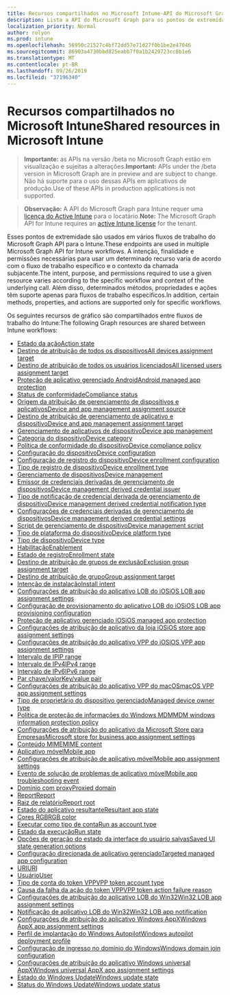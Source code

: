 ```yaml
---
title: Recursos compartilhados no Microsoft Intune-API do Microsoft Graph
description: Lista a API do Microsoft Graph para os pontos de extremidade do Intune (REST) que dão suporte a vários fluxos de trabalho para uma organização de locatário.
localization_priority: Normal
author: rolyon
ms.prod: intune
ms.openlocfilehash: 56950c21527c4bf72dd57e71d27f0b1be2e47046
ms.sourcegitcommit: 86903a4730bbd825eabb7f0a1b2429723cc8b1e6
ms.translationtype: MT
ms.contentlocale: pt-BR
ms.lasthandoff: 09/26/2019
ms.locfileid: "37196340"
---
```

# <a name="shared-resources-in-microsoft-intune"></a><span data-ttu-id="17ecd-103">Recursos compartilhados no Microsoft Intune</span><span class="sxs-lookup"><span data-stu-id="17ecd-103">Shared resources in Microsoft Intune</span></span>

> <span data-ttu-id="17ecd-104">**Importante:** as APIs na versão /beta no Microsoft Graph estão em visualização e sujeitas a alterações.</span><span class="sxs-lookup"><span data-stu-id="17ecd-104">**Important:** APIs under the /beta version in Microsoft Graph are in preview and are subject to change.</span></span> <span data-ttu-id="17ecd-105">Não há suporte para o uso dessas APIs em aplicativos de produção.</span><span class="sxs-lookup"><span data-stu-id="17ecd-105">Use of these APIs in production applications is not supported.</span></span>

> <span data-ttu-id="17ecd-106">**Observação:** A API do Microsoft Graph para Intune requer uma [licença do Active Intune](https://go.microsoft.com/fwlink/?linkid=839381) para o locatário.</span><span class="sxs-lookup"><span data-stu-id="17ecd-106">**Note:** The Microsoft Graph API for Intune requires an [active Intune license](https://go.microsoft.com/fwlink/?linkid=839381) for the tenant.</span></span>

<span data-ttu-id="17ecd-107">Esses pontos de extremidade são usados em vários fluxos de trabalho do Microsoft Graph API para o Intune.</span><span class="sxs-lookup"><span data-stu-id="17ecd-107">These endpoints are used in multiple Microsoft Graph API for Intune workflows.</span></span>  <span data-ttu-id="17ecd-108">A intenção, finalidade e permissões necessárias para usar um determinado recurso varia de acordo com o fluxo de trabalho específico e o contexto da chamada subjacente.</span><span class="sxs-lookup"><span data-stu-id="17ecd-108">The intent, purpose, and permissions required to use a given resource varies according to the specific workflow and context of the underlying call.</span></span>  <span data-ttu-id="17ecd-109">Além disso, determinados métodos, propriedades e ações têm suporte apenas para fluxos de trabalho específicos.</span><span class="sxs-lookup"><span data-stu-id="17ecd-109">In addition, certain methods, properties, and actions are supported only for specific workflows.</span></span>

<span data-ttu-id="17ecd-110">Os seguintes recursos de gráfico são compartilhados entre fluxos de trabalho do Intune:</span><span class="sxs-lookup"><span data-stu-id="17ecd-110">The following Graph resources are shared between Intune workflows:</span></span>

- [<span data-ttu-id="17ecd-111">Estado da ação</span><span class="sxs-lookup"><span data-stu-id="17ecd-111">Action state</span></span>](intune-shared-actionstate.md)
- [<span data-ttu-id="17ecd-112">Destino de atribuição de todos os dispositivos</span><span class="sxs-lookup"><span data-stu-id="17ecd-112">All devices assignment target</span></span>](intune-shared-alldevicesassignmenttarget.md)
- [<span data-ttu-id="17ecd-113">Destino de atribuição de todos os usuários licenciados</span><span class="sxs-lookup"><span data-stu-id="17ecd-113">All licensed users assignment target</span></span>](intune-shared-alllicensedusersassignmenttarget.md)
- [<span data-ttu-id="17ecd-114">Proteção de aplicativo gerenciado Android</span><span class="sxs-lookup"><span data-stu-id="17ecd-114">Android managed app protection</span></span>](intune-shared-androidmanagedappprotection.md)
- [<span data-ttu-id="17ecd-115">Status de conformidade</span><span class="sxs-lookup"><span data-stu-id="17ecd-115">Compliance status</span></span>](intune-shared-compliancestatus.md)
- [<span data-ttu-id="17ecd-116">Origem da atribuição de gerenciamento de dispositivos e aplicativos</span><span class="sxs-lookup"><span data-stu-id="17ecd-116">Device and app management assignment source</span></span>](intune-shared-deviceandappmanagementassignmentsource.md)
- [<span data-ttu-id="17ecd-117">Destino de atribuição de gerenciamento de aplicativo e dispositivo</span><span class="sxs-lookup"><span data-stu-id="17ecd-117">Device and app management assignment target</span></span>](intune-shared-deviceandappmanagementassignmenttarget.md)
- [<span data-ttu-id="17ecd-118">Gerenciamento de aplicativos de dispositivo</span><span class="sxs-lookup"><span data-stu-id="17ecd-118">Device app management</span></span>](intune-shared-deviceappmanagement.md)
- [<span data-ttu-id="17ecd-119">Categoria do dispositivo</span><span class="sxs-lookup"><span data-stu-id="17ecd-119">Device category</span></span>](intune-shared-devicecategory.md)
- [<span data-ttu-id="17ecd-120">Política de conformidade do dispositivo</span><span class="sxs-lookup"><span data-stu-id="17ecd-120">Device compliance policy</span></span>](intune-shared-devicecompliancepolicy.md)
- [<span data-ttu-id="17ecd-121">Configuração do dispositivo</span><span class="sxs-lookup"><span data-stu-id="17ecd-121">Device configuration</span></span>](intune-shared-deviceconfiguration.md)
- [<span data-ttu-id="17ecd-122">Configuração de registro do dispositivo</span><span class="sxs-lookup"><span data-stu-id="17ecd-122">Device enrollment configuration</span></span>](intune-shared-deviceenrollmentconfiguration.md)
- [<span data-ttu-id="17ecd-123">Tipo de registro de dispositivo</span><span class="sxs-lookup"><span data-stu-id="17ecd-123">Device enrollment type</span></span>](intune-shared-deviceenrollmenttype.md)
- [<span data-ttu-id="17ecd-124">Gerenciamento de dispositivos</span><span class="sxs-lookup"><span data-stu-id="17ecd-124">Device management</span></span>](intune-shared-devicemanagement.md)
- [<span data-ttu-id="17ecd-125">Emissor de credenciais derivadas de gerenciamento de dispositivos</span><span class="sxs-lookup"><span data-stu-id="17ecd-125">Device management derived credential issuer</span></span>](intune-shared-devicemanagementderivedcredentialissuer.md)
- [<span data-ttu-id="17ecd-126">Tipo de notificação de credencial derivada de gerenciamento de dispositivo</span><span class="sxs-lookup"><span data-stu-id="17ecd-126">Device management derived credential notification type</span></span>](intune-shared-devicemanagementderivedcredentialnotificationtype.md)
- [<span data-ttu-id="17ecd-127">Configurações de credenciais derivadas de gerenciamento de dispositivos</span><span class="sxs-lookup"><span data-stu-id="17ecd-127">Device management derived credential settings</span></span>](intune-shared-devicemanagementderivedcredentialsettings.md)
- [<span data-ttu-id="17ecd-128">Script de gerenciamento de dispositivo</span><span class="sxs-lookup"><span data-stu-id="17ecd-128">Device management script</span></span>](intune-shared-devicemanagementscript.md)
- [<span data-ttu-id="17ecd-129">Tipo de plataforma do dispositivo</span><span class="sxs-lookup"><span data-stu-id="17ecd-129">Device platform type</span></span>](intune-shared-deviceplatformtype.md)
- [<span data-ttu-id="17ecd-130">Tipo de dispositivo</span><span class="sxs-lookup"><span data-stu-id="17ecd-130">Device type</span></span>](intune-shared-devicetype.md)
- [<span data-ttu-id="17ecd-131">Habilitação</span><span class="sxs-lookup"><span data-stu-id="17ecd-131">Enablement</span></span>](intune-shared-enablement.md)
- [<span data-ttu-id="17ecd-132">Estado de registro</span><span class="sxs-lookup"><span data-stu-id="17ecd-132">Enrollment state</span></span>](intune-shared-enrollmentstate.md)
- [<span data-ttu-id="17ecd-133">Destino de atribuição de grupos de exclusão</span><span class="sxs-lookup"><span data-stu-id="17ecd-133">Exclusion group assignment target</span></span>](intune-shared-exclusiongroupassignmenttarget.md)
- [<span data-ttu-id="17ecd-134">Destino de atribuição de grupo</span><span class="sxs-lookup"><span data-stu-id="17ecd-134">Group assignment target</span></span>](intune-shared-groupassignmenttarget.md)
- [<span data-ttu-id="17ecd-135">Intenção de instalação</span><span class="sxs-lookup"><span data-stu-id="17ecd-135">Install intent</span></span>](intune-shared-installintent.md)
- [<span data-ttu-id="17ecd-136">Configurações de atribuição do aplicativo LOB do iOS</span><span class="sxs-lookup"><span data-stu-id="17ecd-136">iOS LOB app assignment settings</span></span>](intune-shared-ioslobappassignmentsettings.md)
- [<span data-ttu-id="17ecd-137">Configuração de provisionamento do aplicativo LOB do iOS</span><span class="sxs-lookup"><span data-stu-id="17ecd-137">iOS LOB app provisioning configuration</span></span>](intune-shared-ioslobappprovisioningconfiguration.md)
- [<span data-ttu-id="17ecd-138">Proteção de aplicativo gerenciado iOS</span><span class="sxs-lookup"><span data-stu-id="17ecd-138">iOS managed app protection</span></span>](intune-shared-iosmanagedappprotection.md)
- [<span data-ttu-id="17ecd-139">Configurações de atribuição de aplicativo da loja iOS</span><span class="sxs-lookup"><span data-stu-id="17ecd-139">iOS store app assignment settings</span></span>](intune-shared-iosstoreappassignmentsettings.md)
- [<span data-ttu-id="17ecd-140">Configurações de atribuição do aplicativo VPP do iOS</span><span class="sxs-lookup"><span data-stu-id="17ecd-140">iOS VPP app assignment settings</span></span>](intune-shared-iosvppappassignmentsettings.md)
- [<span data-ttu-id="17ecd-141">Intervalo de IP</span><span class="sxs-lookup"><span data-stu-id="17ecd-141">IP range</span></span>](intune-shared-iprange.md)
- [<span data-ttu-id="17ecd-142">Intervalo de IPv4</span><span class="sxs-lookup"><span data-stu-id="17ecd-142">IPv4 range</span></span>](intune-shared-ipv4range.md)
- [<span data-ttu-id="17ecd-143">Intervalo de IPv6</span><span class="sxs-lookup"><span data-stu-id="17ecd-143">IPv6 range</span></span>](intune-shared-ipv6range.md)
- [<span data-ttu-id="17ecd-144">Par chave/valor</span><span class="sxs-lookup"><span data-stu-id="17ecd-144">Key/value pair</span></span>](intune-shared-keyvaluepair.md)
- [<span data-ttu-id="17ecd-145">Configurações de atribuição do aplicativo VPP do macOS</span><span class="sxs-lookup"><span data-stu-id="17ecd-145">macOS VPP app assignment settings</span></span>](intune-shared-macosvppappassignmentsettings.md)
- [<span data-ttu-id="17ecd-146">Tipo de proprietário do dispositivo gerenciado</span><span class="sxs-lookup"><span data-stu-id="17ecd-146">Managed device owner type</span></span>](intune-shared-manageddeviceownertype.md)
- [<span data-ttu-id="17ecd-147">Política de proteção de informações do Windows MDM</span><span class="sxs-lookup"><span data-stu-id="17ecd-147">MDM windows information protection policy</span></span>](intune-shared-mdmwindowsinformationprotectionpolicy.md)
- [<span data-ttu-id="17ecd-148">Configurações de atribuição do aplicativo da Microsoft Store para Empresas</span><span class="sxs-lookup"><span data-stu-id="17ecd-148">Microsoft store for business app assignment settings</span></span>](intune-shared-microsoftstoreforbusinessappassignmentsettings.md)
- [<span data-ttu-id="17ecd-149">Conteúdo MIME</span><span class="sxs-lookup"><span data-stu-id="17ecd-149">MIME content</span></span>](intune-shared-mimecontent.md)
- [<span data-ttu-id="17ecd-150">Aplicativo móvel</span><span class="sxs-lookup"><span data-stu-id="17ecd-150">Mobile app</span></span>](intune-shared-mobileapp.md)
- [<span data-ttu-id="17ecd-151">Configurações de atribuição de aplicativo móvel</span><span class="sxs-lookup"><span data-stu-id="17ecd-151">Mobile app assignment settings</span></span>](intune-shared-mobileappassignmentsettings.md)
- [<span data-ttu-id="17ecd-152">Evento de solução de problemas de aplicativo móvel</span><span class="sxs-lookup"><span data-stu-id="17ecd-152">Mobile app troubleshooting event</span></span>](intune-shared-mobileapptroubleshootingevent.md)
- [<span data-ttu-id="17ecd-153">Domínio com proxy</span><span class="sxs-lookup"><span data-stu-id="17ecd-153">Proxied domain</span></span>](intune-shared-proxieddomain.md)
- [<span data-ttu-id="17ecd-154">Report</span><span class="sxs-lookup"><span data-stu-id="17ecd-154">Report</span></span>](intune-shared-report.md)
- [<span data-ttu-id="17ecd-155">Raiz de relatório</span><span class="sxs-lookup"><span data-stu-id="17ecd-155">Report root</span></span>](intune-shared-reportroot.md)
- [<span data-ttu-id="17ecd-156">Estado do aplicativo resultante</span><span class="sxs-lookup"><span data-stu-id="17ecd-156">Resultant app state</span></span>](intune-shared-resultantappstate.md)
- [<span data-ttu-id="17ecd-157">Cores RGB</span><span class="sxs-lookup"><span data-stu-id="17ecd-157">RGB color</span></span>](intune-shared-rgbcolor.md)
- [<span data-ttu-id="17ecd-158">Executar como tipo de conta</span><span class="sxs-lookup"><span data-stu-id="17ecd-158">Run as account type</span></span>](intune-shared-runasaccounttype.md)
- [<span data-ttu-id="17ecd-159">Estado da execução</span><span class="sxs-lookup"><span data-stu-id="17ecd-159">Run state</span></span>](intune-shared-runstate.md)
- [<span data-ttu-id="17ecd-160">Opções de geração do estado da interface do usuário salvas</span><span class="sxs-lookup"><span data-stu-id="17ecd-160">Saved UI state generation options</span></span>](intune-shared-saveduistategenerationoptions.md)
- [<span data-ttu-id="17ecd-161">Configuração direcionada de aplicativo gerenciado</span><span class="sxs-lookup"><span data-stu-id="17ecd-161">Targeted managed app configuration</span></span>](intune-shared-targetedmanagedappconfiguration.md)
- [<span data-ttu-id="17ecd-162">URI</span><span class="sxs-lookup"><span data-stu-id="17ecd-162">URI</span></span>](intune-shared-uri.md)
- [<span data-ttu-id="17ecd-163">Usuário</span><span class="sxs-lookup"><span data-stu-id="17ecd-163">User</span></span>](intune-shared-user.md)
- [<span data-ttu-id="17ecd-164">Tipo de conta do token VPP</span><span class="sxs-lookup"><span data-stu-id="17ecd-164">VPP token account type</span></span>](intune-shared-vpptokenaccounttype.md)
- [<span data-ttu-id="17ecd-165">Causa da falha da ação do token VPP</span><span class="sxs-lookup"><span data-stu-id="17ecd-165">VPP token action failure reason</span></span>](intune-shared-vpptokenactionfailurereason.md)
- [<span data-ttu-id="17ecd-166">Configurações de atribuição do aplicativo LOB do Win32</span><span class="sxs-lookup"><span data-stu-id="17ecd-166">Win32 LOB app assignment settings</span></span>](intune-shared-win32lobappassignmentsettings.md)
- [<span data-ttu-id="17ecd-167">Notificação de aplicativo LOB do Win32</span><span class="sxs-lookup"><span data-stu-id="17ecd-167">Win32 LOB app notification</span></span>](intune-shared-win32lobappnotification.md)
- [<span data-ttu-id="17ecd-168">Configurações de atribuição do aplicativo Windows AppX</span><span class="sxs-lookup"><span data-stu-id="17ecd-168">Windows AppX app assignment settings</span></span>](intune-shared-windowsappxappassignmentsettings.md)
- [<span data-ttu-id="17ecd-169">Perfil de implantação do Windows Autopilot</span><span class="sxs-lookup"><span data-stu-id="17ecd-169">Windows autopilot deployment profile</span></span>](intune-shared-windowsautopilotdeploymentprofile.md)
- [<span data-ttu-id="17ecd-170">Configuração de ingresso no domínio do Windows</span><span class="sxs-lookup"><span data-stu-id="17ecd-170">Windows domain join configuration</span></span>](intune-shared-windowsdomainjoinconfiguration.md)
- [<span data-ttu-id="17ecd-171">Configurações de atribuição do aplicativo Windows universal AppX</span><span class="sxs-lookup"><span data-stu-id="17ecd-171">Windows universal AppX app assignment settings</span></span>](intune-shared-windowsuniversalappxappassignmentsettings.md)
- [<span data-ttu-id="17ecd-172">Estado do Windows Update</span><span class="sxs-lookup"><span data-stu-id="17ecd-172">Windows update state</span></span>](intune-shared-windowsupdatestate.md)
- [<span data-ttu-id="17ecd-173">Status do Windows Update</span><span class="sxs-lookup"><span data-stu-id="17ecd-173">Windows update status</span></span>](intune-shared-windowsupdatestatus.md)

